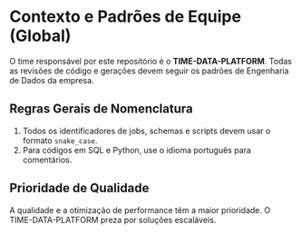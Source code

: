 # Contexto e Padrões de Equipe (Global)

O time responsável por este repositório é o **TIME-DATA-PLATFORM**. Todas as revisões de código e gerações devem seguir os padrões de Engenharia de Dados da empresa.

## Regras Gerais de Nomenclatura
1. Todos os identificadores de jobs, schemas e scripts devem usar o formato `snake_case`.
2. Para códigos em SQL e Python, use o idioma português para comentários.

## Prioridade de Qualidade
A qualidade e a otimização de performance têm a maior prioridade. O TIME-DATA-PLATFORM preza por soluções escaláveis.